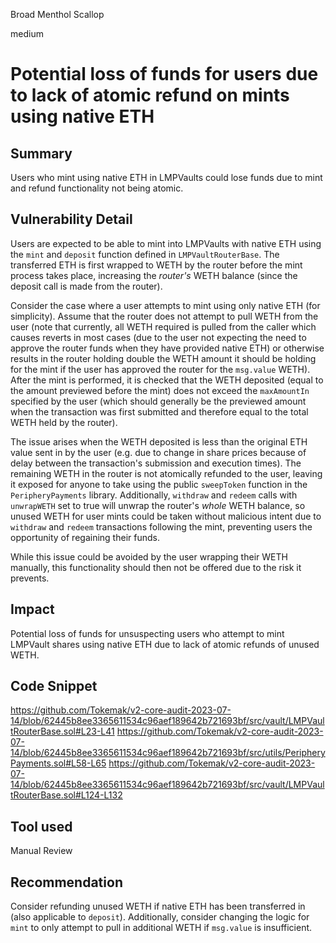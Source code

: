 Broad Menthol Scallop

medium

# Potential loss of funds for users due to lack of atomic refund on mints using native ETH
## Summary
Users who mint using native ETH in LMPVaults could lose funds due to mint and refund functionality not being atomic.

## Vulnerability Detail
Users are expected to be able to mint into LMPVaults with native ETH using the ``mint`` and ``deposit`` function defined in ``LMPVaultRouterBase``. The transferred ETH is first wrapped to WETH by the router before the mint process takes place, increasing the *router's* WETH balance (since the deposit call is made from the router).

Consider the case where a user attempts to mint using only native ETH (for simplicity). Assume that the router does not attempt to pull WETH from the user (note that currently, all WETH required is pulled from the caller which causes reverts in most cases (due to the user not expecting the need to approve the router funds when they have provided native ETH) or otherwise results in the router holding double the WETH amount it should be holding for the mint if the user has approved the router for the ``msg.value`` WETH). After the mint is performed, it is checked that the WETH deposited (equal to the amount previewed before the mint) does not exceed the ``maxAmountIn`` specified by the user (which should generally be the previewed amount when the transaction was first submitted and therefore equal to the total WETH held by the router). 

The issue arises when the WETH deposited is less than the original ETH value sent in by the user (e.g. due to change in share prices because of delay between the transaction's submission and execution times). The remaining WETH in the router is not atomically refunded to the user, leaving it exposed for anyone to take using the public ``sweepToken`` function in the ``PeripheryPayments`` library. Additionally, ``withdraw`` and ``redeem`` calls with ``unwrapWETH`` set to true will unwrap the router's *whole* WETH balance, so unused WETH for user mints could be taken without malicious intent due to ``withdraw`` and ``redeem`` transactions following the mint, preventing users the opportunity of regaining their funds.

While this issue could be avoided by the user wrapping their WETH manually, this  functionality should then not be offered due to the risk it prevents.

## Impact
Potential loss of funds for unsuspecting users who attempt to mint LMPVault shares using native ETH due to lack of atomic refunds of unused WETH.

## Code Snippet
https://github.com/Tokemak/v2-core-audit-2023-07-14/blob/62445b8ee3365611534c96aef189642b721693bf/src/vault/LMPVaultRouterBase.sol#L23-L41
https://github.com/Tokemak/v2-core-audit-2023-07-14/blob/62445b8ee3365611534c96aef189642b721693bf/src/utils/PeripheryPayments.sol#L58-L65
https://github.com/Tokemak/v2-core-audit-2023-07-14/blob/62445b8ee3365611534c96aef189642b721693bf/src/vault/LMPVaultRouterBase.sol#L124-L132

## Tool used

Manual Review

## Recommendation
Consider refunding unused WETH if native ETH has been transferred in (also applicable to ``deposit``). Additionally, consider changing the logic for ``mint`` to only attempt to pull in additional WETH if ``msg.value`` is insufficient.